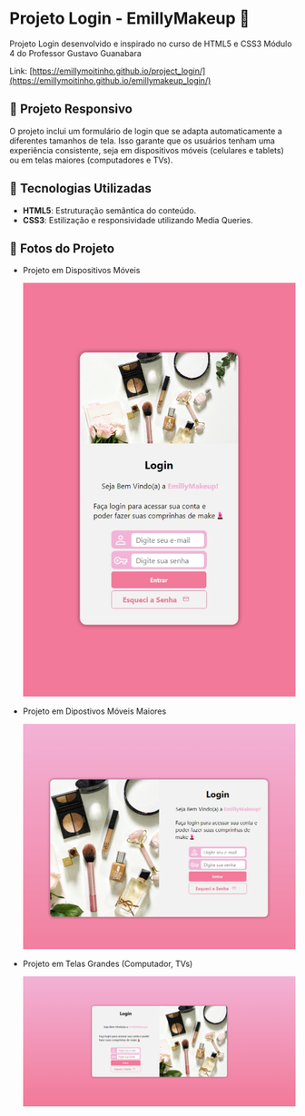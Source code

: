 # Projeto Login - EmillyMakeup 💄
 Projeto Login desenvolvido e inspirado no curso de HTML5 e CSS3 Módulo 4 do Professor Gustavo Guanabara
 
 Link: [https://emillymoitinho.github.io/project_login/](https://emillymoitinho.github.io/emillymakeup_login/)

## 📱 Projeto Responsivo

O projeto inclui um formulário de login que se adapta automaticamente a diferentes tamanhos de tela. Isso garante que os usuários tenham uma experiência consistente, seja em dispositivos móveis (celulares e tablets) ou em telas maiores (computadores e TVs).

## 🚀 Tecnologias Utilizadas

- **HTML5**: Estruturação semântica do conteúdo.
- **CSS3**: Estilização e responsividade utilizando Media Queries.


 ## 📸 Fotos do Projeto 
 
 * Projeto em Dispositivos Móveis 
   
   ![celular](img/celular.jpeg)

* Projeto em Dipostivos Móveis Maiores

   ![tablet](img/tablet.jpeg)

* Projeto em Telas Grandes (Computador, TVs)

  ![computador](img/computador.png)

